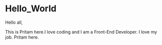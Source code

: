 # Hello_World


Hello all,

This is Pritam here.I love coding and I am a Front-End Developer. I love my job.
Pritam here.

